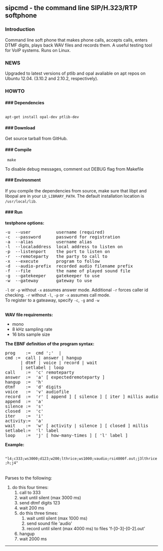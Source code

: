 <html>
<body>

<h2>sipcmd - the command line SIP/H.323/RTP softphone</h2>

<h3>Introduction</h3>
<p>
Command line soft phone that makes phone calls, accepts calls, enters DTMF digits, plays back WAV files and records them. A useful testing tool for VoIP systems. Runs on Linux.
</p>

<h3> NEWS </h3>
Upgraded to latest versions of ptlib and opal avaliable on apt repos on Ubuntu 12.04. (3.10.2 and 2.10.2, respectively).

<h3> HOWTO </h3>
<h4>### Dependencies</h4>
<p>
<code> 
apt-get install opal-dev ptlib-dev 
</code>

</p>

<h4>### Download</h4>
<p>
Get source tarball from GitHub.
</p>

<h4>### Compile</h4>
<p>
<code> make </code><br>

To disable debug messages, comment out DEBUG flag from Makefile

</p>

<h4>### Environment</h4>
<p>
If you compile the dependencies from source, make sure that libpt and libopal are in your <code>LD_LIBRARY_PATH</code>. The default installation location is <code>/usr/local/lib</code>.
</p>

<h4>### Run</h4>
<b>testphone options:</b>
<pre>
-u <name> --user <name>         username (required)
-c <pass> --password <pass>     password for registration 
-a <name> --alias <name>        username alias
-l <addr> --localaddress <addr> local address to listen on
-p <port> --listenport <port>   the port to listen on
-r <nmbr> --remoteparty <nmbr>  the party to call to
-x <prog> --execute <prog>      program to follow
-d <prfx> --audio-prefix <prfx> recorded audio filename prefix
-f <file> --file <file>         the name of played sound file
-g <addr> --gatekeeper <addr>   gatekeeper to use
-w <addr> --gateway <addr>      gateway to use
</pre>
<p>
<code>-l</code> or <code>-p</code> without <code>-x</code> assumes answer mode. Additional <code>-r</code> forces caller id checking. <code>-r</code> without <code>-l</code>, <code>-p</code> or <code>-x</code> assumes call mode.
<br>
To register to a gateaway, specify <code>-c</code>, <code>-g</code> and <code>-w</code> 

</p>

<br>
<b>WAV file requirements:</b>
<ul>
<li>mono
<li> 8 kHz sampling rate
<li> 16 bits sample size
</ul>

<b>The EBNF definition of the program syntax:</b>
<pre>
prog	:=  cmd ';' <prog> |
cmd	:=  call | answer | hangup
	  | dtmf | voice | record | wait
	  | setlabel | loop
call	:=  'c' remoteparty
answer	:=  'a' [ expectedremoteparty ]
hangup	:=  'h'
dtmf	:=  'd' digits
voice	:=  'v' audiofile
record	:=  'r' [ append ] [ silence ] [ iter ] millis audiofile
append	:=  'a'
silence	:=  's'
closed	:=  'c'
iter	:=  'i'
activity:=  'a'
wait	:=  'w' [ activity | silence ] [ closed ] millis
setlabel:=  'l' label
loop	:=  'j' [ how-many-times ] [ 'l' label ]
</pre>
<b>Example:</b><br><br>
<code>
"l4;c333;ws3000;d123;w200;lthrice;ws1000;vaudio;rsi4000f.out;j3lthrice;h;j4"
</code>
<br><br>
Parses to the following:
<ol>
  <li> do this four times:
    <ol> 
      <li> call to 333
      <li> wait until silent (max 3000 ms)
      <li> send dtmf digits 123
      <li> wait 200 ms 
      <li> do this three times:
      <ol>
        <li> wait until silent (max 1000 ms)
        <li> send sound file 'audio'
        <li> record until silent (max 4000 ms) to files 'f-[0-3]-[0-2].out'
      </ol>
      <li> hangup
      <li> wait 2000 ms
  </ol>
</ol>
<hr>
</body>
</html>

